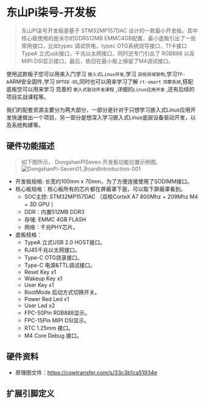# 东山Pi柒号-开发板
> 东山PI柒号开发板是基于 STM32MP157DAC 设计的一款最小开发板。其中核心板使用的是米尔的DDR512MB  EMMC4GB配置，最小底板引出了一些常用接口，比如typec 调试供电，typec OTG系统烧写接口，Tf卡接口 TypeA 立式usb接口，千兆以太网接口，同时还专门引出了 RGB888 以及MIPI DSI显示接口，最后，依旧在最小板上保留了M4调试接口。

  使用这款板子您可以用来入门学习 `嵌入式Linux开发`,学习 `双核异域架构`,学习`TF-A`ARM安全固件,学习 `OPTEE-OS`,同时也可以用来学习了解 `rt-smart` `鸿蒙系统`,搭配底板您可以用来学习 完善的 `嵌入式驱动开发课程` ,详细的`Linux应用开发` ,还有后续的项目实战课程等。

  我们的配套资源主要分为两大部分，一部分是针对于只想学习嵌入式Linux应用开发快速做出一个项目，另一部分是想深入学习嵌入式Linux底层设备驱动开发，以及系统构建等。
## 硬件功能描述
> 如下图所示， DongshanPISeven 开发板功能位置示例图。
![DongshanPi-Seven01_BoardIntroduction-001](https://cdn.jsdelivr.net/gh/DongshanPI/Docs-Photos@master/DongshanPi-Seven01_BoardIntroduction-001.webp)

* 开发板规格: 长宽约100mm x 70mm，为了方便连接使用了SODIMM接口。
* 核心板规格：核心板所有的芯片都在屏蔽罩下面，可以取下屏蔽罩看到。
    * SOC主控: STM32MP157DAC （双核CorteX A7 800Mhz  + 209Mhz M4 + 3D GPU ）
    * DDR：内置512MB DDR3
    * 存储: EMMC 4GB FLASH
    * 网络：千兆PHY芯片。
* 底板规格：
    * TypeA 立式USB 2.0 HOST接口。
    * RJ45千兆以太网接口。
    * Type-C OTG烧录接口。
    * Type-C 电源&TTL调试接口。
    * Reset Key  x1
    * Wakeup Key  x1
    * User Key x1
    * BootMode 启动方式切换开关。
    * Power Red Led x1
    * User Led x2 
    * FPC-50Pin RGB888显示。
    * FPC-15Pin MIPI DSI显示。
    * RTC 1.25mm 接口。
    * M4 Core Debug 接口。

## 硬件资料
* 原理图文件：https://cowtransfer.com/s/33c3b1ca51934e

## 扩展引脚定义